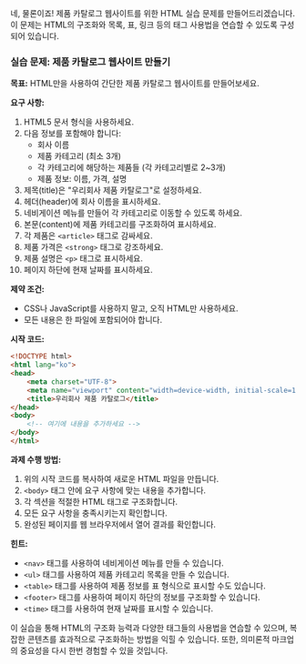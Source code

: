 네, 물론이죠! 제품 카탈로그 웹사이트를 위한 HTML 실습 문제를 만들어드리겠습니다. 이 문제는 HTML의 구조화와 목록, 표, 링크 등의 태그 사용법을 연습할 수 있도록 구성되어 있습니다.

### 실습 문제: 제품 카탈로그 웹사이트 만들기

**목표:**
HTML만을 사용하여 간단한 제품 카탈로그 웹사이트를 만들어보세요.

**요구 사항:**

1. HTML5 문서 형식을 사용하세요.
2. 다음 정보를 포함해야 합니다:
   - 회사 이름
   - 제품 카테고리 (최소 3개)
   - 각 카테고리에 해당하는 제품들 (각 카테고리별로 2~3개)
   - 제품 정보: 이름, 가격, 설명
3. 제목(title)은 "우리회사 제품 카탈로그"로 설정하세요.
4. 헤더(header)에 회사 이름을 표시하세요.
5. 네비게이션 메뉴를 만들어 각 카테고리로 이동할 수 있도록 하세요.
6. 본문(content)에 제품 카테고리를 구조화하여 표시하세요.
7. 각 제품은 `<article>` 태그로 감싸세요.
8. 제품 가격은 `<strong>` 태그로 강조하세요.
9. 제품 설명은 `<p>` 태그로 표시하세요.
10. 페이지 하단에 현재 날짜를 표시하세요.

**제약 조건:**
- CSS나 JavaScript를 사용하지 말고, 오직 HTML만 사용하세요.
- 모든 내용은 한 파일에 포함되어야 합니다.

**시작 코드:**
```html
<!DOCTYPE html>
<html lang="ko">
<head>
    <meta charset="UTF-8">
    <meta name="viewport" content="width=device-width, initial-scale=1.0">
    <title>우리회사 제품 카탈로그</title>
</head>
<body>
    <!-- 여기에 내용을 추가하세요 -->
</body>
</html>
```

**과제 수행 방법:**
1. 위의 시작 코드를 복사하여 새로운 HTML 파일을 만듭니다.
2. `<body>` 태그 안에 요구 사항에 맞는 내용을 추가합니다.
3. 각 섹션을 적절한 HTML 태그로 구조화합니다.
4. 모든 요구 사항을 충족시키는지 확인합니다.
5. 완성된 페이지를 웹 브라우저에서 열어 결과를 확인합니다.

**힌트:**
- `<nav>` 태그를 사용하여 네비게이션 메뉴를 만들 수 있습니다.
- `<ul>` 태그를 사용하여 제품 카테고리 목록을 만들 수 있습니다.
- `<table>` 태그를 사용하여 제품 정보를 표 형식으로 표시할 수도 있습니다.
- `<footer>` 태그를 사용하여 페이지 하단의 정보를 구조화할 수 있습니다.
- `<time>` 태그를 사용하여 현재 날짜를 표시할 수 있습니다.

이 실습을 통해 HTML의 구조화 능력과 다양한 태그들의 사용법을 연습할 수 있으며, 복잡한 콘텐츠를 효과적으로 구조화하는 방법을 익힐 수 있습니다. 또한, 의미론적 마크업의 중요성을 다시 한번 경험할 수 있을 것입니다.